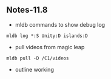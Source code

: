 ## Notes-11.8

- mldb commands to show debug log

```
mldb log *:S Unity:D islands:D

```
- pull videos from magic leap
```
mldb pull -D /C1/videos
```

- outline working
